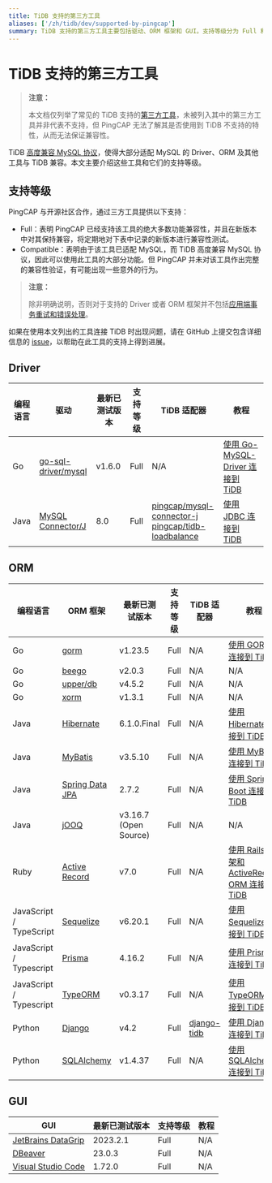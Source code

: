 ```yaml
---
title: TiDB 支持的第三方工具
aliases: ['/zh/tidb/dev/supported-by-pingcap']
summary: TiDB 支持的第三方工具主要包括驱动、ORM 框架和 GUI。支持等级分为 Full 和 Compatible，其中 Full 表示绝大多数功能兼容性已得到支持，Compatible 表示大部分功能可使用但未经完整验证。对于支持的 Driver 或 ORM 框架并不包括应用端事务重试和错误处理。如果在使用工具连接 TiDB 时出现问题，可在 GitHub 上提交包含详细信息的 issue 以获得进展。
---
```


# TiDB 支持的第三方工具

> **注意：**
>
> 本文档仅列举了常见的 TiDB 支持的[第三方工具](https://en.wikipedia.org/wiki/Third-party_source)，未被列入其中的第三方工具并非代表不支持，但 PingCAP 无法了解其是否使用到 TiDB 不支持的特性，从而无法保证兼容性。

TiDB [高度兼容 MySQL 协议](/mysql-compatibility.md)，使得大部分适配 MySQL 的 Driver、ORM 及其他工具与 TiDB 兼容。本文主要介绍这些工具和它们的支持等级。

## 支持等级

PingCAP 与开源社区合作，通过三方工具提供以下支持：

- Full：表明 PingCAP 已经支持该工具的绝大多数功能兼容性，并且在新版本中对其保持兼容，将定期地对下表中记录的新版本进行兼容性测试。
- Compatible：表明由于该工具已适配 MySQL，而 TiDB 高度兼容 MySQL 协议，因此可以使用此工具的大部分功能。但 PingCAP 并未对该工具作出完整的兼容性验证，有可能出现一些意外的行为。

> **注意：**
>
> 除非明确说明，否则对于支持的 Driver 或者 ORM 框架并不包括[应用端事务重试和错误处理](/develop/dev-guide-transaction-troubleshoot.md#应用端重试和错误处理)。

如果在使用本文列出的工具连接 TiDB 时出现问题，请在 GitHub 上提交包含详细信息的 [issue](https://github.com/pingcap/tidb/issues/new?assignees=&labels=type%2Fquestion&template=general-question.md)，以帮助在此工具的支持上得到进展。

## Driver

| 编程语言 | 驱动 | 最新已测试版本 | 支持等级 | TiDB 适配器 | 教程 |
|----------|--------|-----------------------|---------------|--------------|----------|
| Go | [go-sql-driver/mysql](https://github.com/go-sql-driver/mysql) | v1.6.0 | Full | N/A | [使用 Go-MySQL-Driver 连接到 TiDB](/develop/dev-guide-sample-application-golang-sql-driver.md) |
| Java | [MySQL Connector/J](https://dev.mysql.com/downloads/connector/j/) | 8.0 | Full | [pingcap/mysql-connector-j](/develop/dev-guide-choose-driver-or-orm.md#java-drivers) <br/> [pingcap/tidb-loadbalance](/develop/dev-guide-choose-driver-or-orm.md#java-客户端负载均衡) | [使用 JDBC 连接到 TiDB](/develop/dev-guide-sample-application-java-jdbc.md) |

## ORM

| 编程语言 | ORM 框架 | 最新已测试版本 | 支持等级 | TiDB 适配器 | 教程 |
|-------------------------|-------------------------------------------|-----------------------|-------------|--------------|----------|
| Go                      | [gorm](https://github.com/go-gorm/gorm)   | v1.23.5               | Full      | N/A           | [使用 GORM 连接到 TiDB](/develop/dev-guide-sample-application-golang-gorm.md) |
| Go                      | [beego](https://github.com/beego/beego)   | v2.0.3                | Full      | N/A           | N/A |
| Go                      | [upper/db](https://github.com/upper/db)   | v4.5.2                | Full      | N/A           | N/A |
| Go                      | [xorm](https://gitea.com/xorm/xorm)       | v1.3.1                | Full      | N/A           | N/A |
| Java                    | [Hibernate](https://hibernate.org/orm/)   | 6.1.0.Final           | Full      | N/A           | [使用 Hibernate 连接到 TiDB](/develop/dev-guide-sample-application-java-hibernate.md) |
| Java                    | [MyBatis](https://mybatis.org/mybatis-3/) | v3.5.10               | Full      | N/A           | [使用 MyBatis 连接到 TiDB](/develop/dev-guide-sample-application-java-mybatis.md) |
| Java                    | [Spring Data JPA](https://spring.io/projects/spring-data-jpa/) | 2.7.2 | Full | N/A           | [使用 Spring Boot 连接到 TiDB](/develop/dev-guide-sample-application-java-spring-boot.md) |
| Java                    | [jOOQ](https://github.com/jOOQ/jOOQ)      | v3.16.7 (Open Source) | Full      | N/A           | N/A |
| Ruby                    | [Active Record](https://guides.rubyonrails.org/active_record_basics.html) | v7.0 | Full | N/A | [使用 Rails 框架和 ActiveRecord ORM 连接到 TiDB](/develop/dev-guide-sample-application-ruby-rails.md) |
| JavaScript / TypeScript | [Sequelize](https://sequelize.org/)       | v6.20.1               | Full      | N/A           | [使用 Sequelize 连接到 TiDB](/develop/dev-guide-sample-application-nodejs-sequelize.md) |
| JavaScript / Typescript | [Prisma](https://www.prisma.io/)          | 4.16.2                | Full      | N/A           | [使用 Prisma 连接到 TiDB](/develop/dev-guide-sample-application-nodejs-prisma.md) |
| JavaScript / Typescript | [TypeORM](https://typeorm.io/)            | v0.3.17               | Full      | N/A           | [使用 TypeORM 连接到 TiDB](/develop/dev-guide-sample-application-nodejs-typeorm.md) |
| Python                  | [Django](https://www.djangoproject.com/)  | v4.2                  | Full      | [django-tidb](https://github.com/pingcap/django-tidb) | [使用 Django 连接到 TiDB](/develop/dev-guide-sample-application-python-django.md) |
| Python                  | [SQLAlchemy](https://www.sqlalchemy.org/) | v1.4.37               | Full      | N/A           | [使用 SQLAlchemy 连接到 TiDB](/develop/dev-guide-sample-application-python-sqlalchemy.md) |

## GUI

| GUI                                                       | 最新已测试版本 | 支持等级 | 教程 |
|-----------------------------------------------------------|-----------------------|---------------|-----|
| [JetBrains DataGrip](https://www.jetbrains.com/datagrip/) | 2023.2.1              | Full          | N/A |
| [DBeaver](https://dbeaver.io/)                            | 23.0.3                | Full          | N/A |
| [Visual Studio Code](https://code.visualstudio.com/)      | 1.72.0                | Full          | N/A |